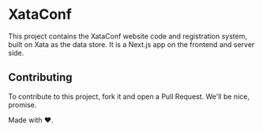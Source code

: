 # XataConf

This project contains the XataConf website code and registration system, built on Xata as the data store. It is a Next.js app on the frontend and server side.

## Contributing

To contribute to this project, fork it and open a Pull Request. We'll be nice, promise.

Made with ❤️.
